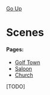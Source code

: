 [Go Up](../README.md)

# Scenes

#### Pages:
- [Golf Town](golf_town.md)
- [Saloon](saloon.md)
- [Church](church.md)

[TODO]